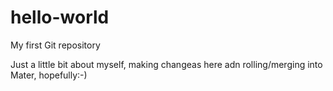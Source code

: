 # hello-world
My first Git repository

Just a little bit about myself, making changeas here adn rolling/merging into Mater, hopefully:-)
